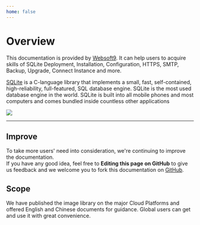 ```yaml
---
home: false
---
```


# Overview

This documentation is provided by [Websoft9](https://www.websoft9.com/). It can help users to acquire skills of SQLite Deployment, Installation, Configuration, HTTPS, SMTP, Backup, Upgrade, Connect Instance and more.

[SQLite](https://sqlite.org) is a C-language library that implements a small, fast, self-contained, high-reliability, full-featured, SQL database engine. SQLite is the most used database engine in the world. SQLite is built into all mobile phones and most computers and comes bundled inside countless other applications

![](https://libs.websoft9.com/Websoft9/DocsPicture/en/sqlite/sqlite-gui-websoft9.png)

---

## Improve

To take more users' need into consideration, we're continuing to improve the documentation.  
If you have any good idea, feel free to **Editing this page on GitHub** to give us feedback and we welcome you to fork this documentation on [GitHub](https://github.com/Websoft9/ansible-sqlite).

## Scope

We have published the image library on the major Cloud Platforms and offered English and Chinese documents for guidance. Global users can get and use it with great convenience.
